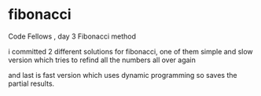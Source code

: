 fibonacci
=========

Code Fellows , day 3 Fibonacci method

i committed 2 different solutions for fibonacci, 
one of them simple and slow version which tries to refind all the numbers all over again

and last is fast version which uses dynamic programming so saves the partial results.
